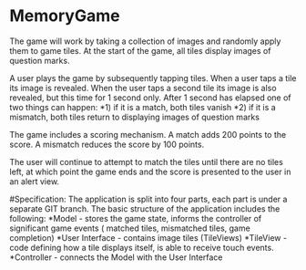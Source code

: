 # MemoryGame
The game will work by taking a collection of images and randomly apply them to game tiles. At the start of the game, all tiles display images of question marks.

A user plays the game by subsequently tapping tiles. When a user taps a tile its image is revealed. When the user taps a second tile its image is also revealed, but this time for 1 second only. After 1 second has elapsed one of two things can happen:
*1) if it is a match, both tiles vanish
*2) if it is a mismatch, both tiles return to displaying images of question marks

The game includes a scoring mechanism. A match adds 200 points to the score. A mismatch reduces the score by 100 points.

The user will continue to attempt to match the tiles until there are no tiles left, at which point the game ends and the score is presented to the user in an alert view.


#Specification:
The application is split into four parts, each part is under a separate GIT branch.
The basic structure of the application includes the following:
*Model - stores the game state, informs the controller of significant game events ( matched tiles, mismatched tiles, game completion)
*User Interface - contains image tiles (TileViews)
*TileView - code defining how a tile displays itself, is able to receive touch events.
*Controller - connects the Model with the User Interface


